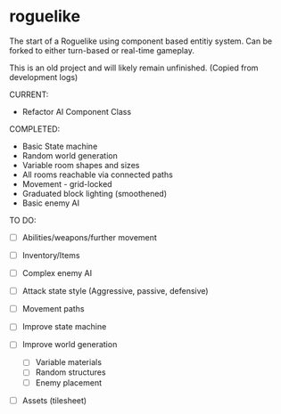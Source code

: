 # roguelike
The start of a Roguelike using component based entitiy system. 
Can be forked to either turn-based or real-time gameplay.

This is an old project and will likely remain unfinished.
(Copied from development logs)

CURRENT:

 - Refactor AI Component Class

COMPLETED:
 - Basic State machine
 - Random world generation
  - Variable room shapes and sizes
  - All rooms reachable via connected paths
 - Movement - grid-locked
 - Graduated block lighting (smoothened)
 - Basic enemy AI

TO DO:
 
 - [ ] Abilities/weapons/further movement
 - [ ] Inventory/Items
 - [ ] Complex enemy AI
 - [ ]  Attack state style (Aggressive, passive, defensive)
   - [ ] Movement paths
 - [ ] Improve state machine
 - [ ] Improve world generation
   - [ ] Variable materials
   - [ ] Random structures
   - [ ] Enemy placement
 - [ ] Assets (tilesheet)

